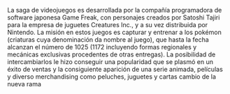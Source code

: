 La saga de videojuegos es desarrollada por la compañía programadora de software japonesa Game Freak, con personajes creados por Satoshi Tajiri para la empresa de juguetes
Creatures Inc., y a su vez distribuida por Nintendo. La misión en estos juegos es capturar y entrenar a los pokémon (criaturas cuya denominación da nombre al juego), que hasta
la fecha alcanzan el número de 1025 (1172 incluyendo formas regionales y mecánicas exclusivas procedentes de otras entregas). La posibilidad de intercambiarlos le hizo
conseguir una popularidad que se plasmó en un éxito de ventas y la consiguiente aparición de una serie animada, películas y diverso merchandising como peluches, juguetes y
cartas
cambio de la nueva rama